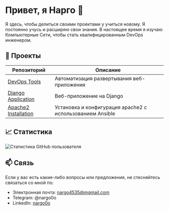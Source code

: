 <!-- ### Hi there 👋 -->

<!--
**nargo0o/nargo0o** is a ✨ _special_ ✨ repository because its `README.md` (this file) appears on your GitHub profile.

Here are some ideas to get you started:

- 🔭 I’m currently working on ...
- 🌱 I’m currently learning ...
- 👯 I’m looking to collaborate on ...
- 🤔 I’m looking for help with ...
- 💬 Ask me about ...
- 📫 How to reach me: ...
- 😄 Pronouns: ...
- ⚡ Fun fact: ...
-->

# Привет, я Нарго 👋

Я здесь, чтобы делиться своими проектами у учиться новому. Я постоянно учусь и расширяю свои знания. В настоящее время я изучаю Компьютерные Сети, чтобы стать квалифицированным DevOps инженером.

## 🚀 Проекты

| Репозиторий | Описание |
|-------------|----------|
| [DevOps Tools](https://github.com/nargo0o/devops_tools) | Автоматизация развертывания веб-приложения |
| [Django Application](https://github.com/nargo0o/devops_project) | Веб-приложение на Django |
| [Apache2 Installation](https://github.com/nargo0o/ansible) | Установка и конфигурация apache2 с использованием Ansible |


 ## 📈 Статистика
 
 
![Статистика GitHub пользователя](https://github-readme-stats.vercel.app/api?username=nargo0o&show_icons=true&theme=dracula)
  

## 📫 Связь

Если у вас есть какие-либо вопросы или предложения, не стесняйтесь связаться со мной по:

- Электронная почта: nargo4535@mgmail.com
- Telegram: @nargo0o
- LinkedIn: [nargo0o](https://www.linkedin.com/in/nargo0o/)
